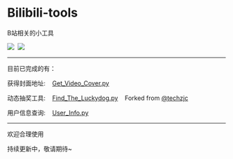 # Bilibili-tools
B站相关的小工具

<div align="left"><img src="https://img.shields.io/github/stars/AlanStar233/Bilibili-tools">&nbsp; <img src="https://img.shields.io/github/issues/AlanStar233/Bilibili-tools?color=%237ed321"></div>

--------------------------------------------------------------------------------

目前已完成的有：

获得封面地址:&nbsp;&nbsp;&nbsp;&nbsp;[Get_Video_Cover.py](https://github.com/AlanStar233/Bilibili-tools/blob/main/get_video_Cover.py)

动态抽奖工具:&nbsp;&nbsp;&nbsp;&nbsp;[Find_The_Luckydog.py](https://github.com/AlanStar233/Bilibili-tools/blob/main/Find_The_Luckydog.py)&nbsp;&nbsp;&nbsp;&nbsp;Forked from [@techzjc](https://github.com/techzjc)

用户信息查询:&nbsp;&nbsp;&nbsp;&nbsp;[User_Info.py](https://github.com/AlanStar233/Bilibili-tools/blob/main/User_Info.py)

--------------------------------------------------------------------------------

欢迎合理使用

持续更新中，敬请期待~

